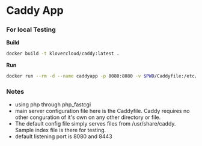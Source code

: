 # Caddy App
#####
### For local Testing

**Build**
```sh
docker build -t klovercloud/caddy:latest .
```
**Run**
```sh
docker run --rm -d --name caddyapp -p 8080:8080 -v $PWD/Caddyfile:/etc/caddy/Caddyfile -v $PWD/index.php:/usr/share/caddy/index.php -v caddy_data:/data klovercloud/caddy:latest
```
### Notes
- using php through php_fastcgi
- main server configuration file here is the Caddyfile. Caddy requires no other conguration of it's own on any other directory or file. 
- The default config file simply serves files from /usr/share/caddy. Sample index file is there for testing. 
- default listening port is 8080 and 8443